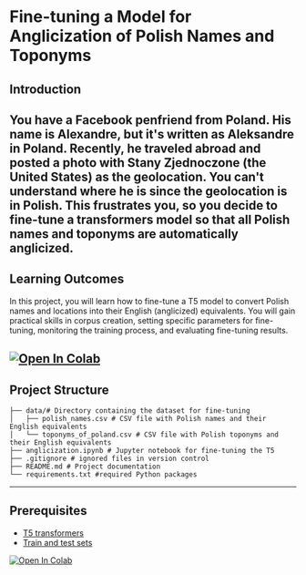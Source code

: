# Fine-tuning a Model for Anglicization of Polish Names and Toponyms

## Introduction
You have a Facebook penfriend from Poland. His name is Alexandre, but it's  written as Aleksandre in Poland. Recently, he traveled abroad and posted a photo with Stany Zjednoczone (the United States) as the geolocation. You can't understand where he is since the geolocation is in Polish. This frustrates you, so you decide to fine-tune a transformers model so that all Polish names and toponyms are automatically anglicized.
---
## Learning Outcomes
In this project, you will learn how to fine-tune a T5 model to convert Polish names and locations into their English (anglicized) equivalents. You will gain practical skills in corpus creation, setting specific parameters for fine-tuning, monitoring the training process, and evaluating fine-tuning results.

[![Open In Colab](https://colab.research.google.com/assets/colab-badge.svg)](transliteration.ipynb)
---

## Project Structure
```
├── data/# Directory containing the dataset for fine-tuning
│   ├── polish_names.csv # CSV file with Polish names and their English equivalents
│   └── toponyms_of_poland.csv # CSV file with Polish toponyms and their English equivalents
├── anglicization.ipynb # Jupyter notebook for fine-tuning the T5
├── .gitignore # ignored files in version control
├── README.md # Project documentation
└── requirements.txt #required Python packages
```
---

## Prerequisites
- [T5 transformers](https://hyperskill.org/learn/step/36803)
- [Train and test sets](https://hyperskill.org/learn/step/17181)

[![Open In Colab](https://colab.research.google.com/assets/colab-badge.svg)](./transliteration.ipynb)



